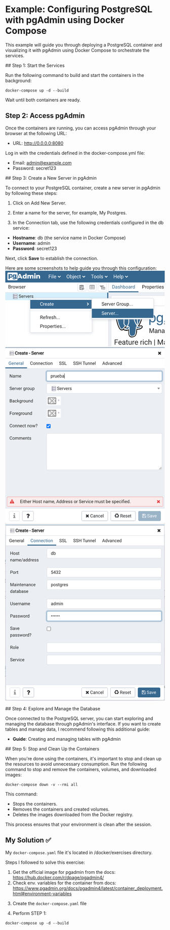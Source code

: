 # Example: Configuring PostgreSQL with pgAdmin using Docker Compose

This example will guide you through deploying a PostgreSQL container and visualizing it with pgAdmin using Docker Compose to orchestrate the services.

## Step 1: Start the Services

Run the following command to build and start the containers in the background:

```
docker-compose up -d --build
```

Wait until both containers are ready.

## Step 2: Access pgAdmin

Once the containers are running, you can access pgAdmin through your browser at the following URL:

- URL: http://0.0.0.0:8080

Log in with the credentials defined in the docker-compose.yml file:

- Email: admin@example.com
- Password: secret123

## Step 3: Create a New Server in pgAdmin

To connect to your PostgreSQL container, create a new server in pgAdmin by following these steps:

1. Click on Add New Server.

2. Enter a name for the server, for example, My Postgres.

3. In the Connection tab, use the following credentials configured in the db service:

- **Hostname**: db (the service name in Docker Compose)
- **Username**: admin
- **Password**: secret123

Next, click **Save** to establish the connection.

Here are some screenshots to help guide you through this configuration:
![alt text](image.png)
![alt text](image-1.png)
![alt text](image-2.png)

## Step 4: Explore and Manage the Database

Once connected to the PostgreSQL server, you can start exploring and managing the database through pgAdmin's interface. If you want to create tables and manage data, I recommend following this additional guide:

- **Guide**: Creating and managing tables with pgAdmin

## Step 5: Stop and Clean Up the Containers

When you're done using the containers, it's important to stop and clean up the resources to avoid unnecessary consumption. Run the following command to stop and remove the containers, volumes, and downloaded images:

```
docker-compose down -v --rmi all
```

This command:

- Stops the containers.
- Removes the containers and created volumes.
- Deletes the images downloaded from the Docker registry.

This process ensures that your environment is clean after the session.

## My Solution ✅

My `docker-compose.yaml` file it's located in /docker/exercises directory.

Steps I followed to solve this exercise:

1. Get the official image for pgadmin from the docs: https://hub.docker.com/r/dpage/pgadmin4/
2. Check env. variables for the container from docs: https://www.pgadmin.org/docs/pgadmin4/latest/container_deployment.html#environment-variables

<!-- In case I want to add volumes: 
Read about PGDATA for volumes in docs https://hub.docker.com/_/postgres:

#### PGDATA
`Important Note: when mounting a volume to /var/lib/postgresql, the /var/lib/postgresql/data path is a local volume from the container runtime, thus data is not persisted on the mounted volume.` -->

3. Create the `docker-compose.yaml` file

4. Perform STEP 1:

```
docker-compose up -d --build
```

